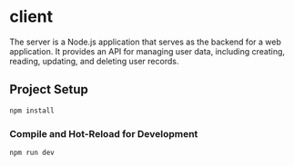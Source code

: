 # client

The server is a Node.js application that serves as the backend for a web application. It provides an API for managing user data, including creating, reading, updating, and deleting user records.

## Project Setup

```sh
npm install
```

### Compile and Hot-Reload for Development

```sh
npm run dev
```
